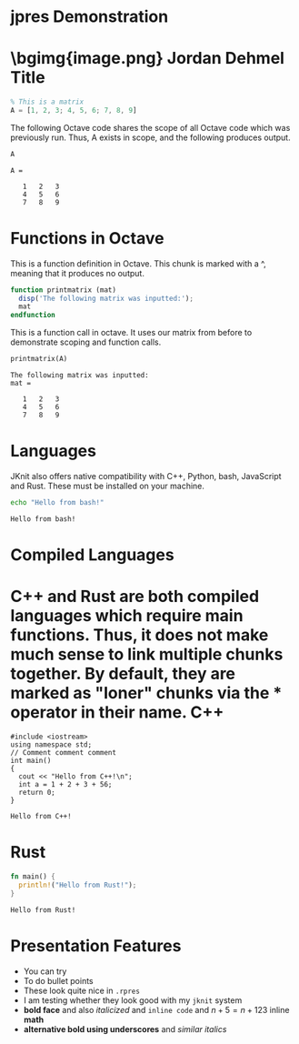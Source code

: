 jpres Demonstration
====================================================
\bgimg{image.png}
Jordan Dehmel
Title
====================================================
```OCTAVE
% This is a matrix
A = [1, 2, 3; 4, 5, 6; 7, 8, 9]
```
The following Octave code shares the scope of all Octave code which was previously run.
Thus, A exists in scope, and the following produces output.
```OCTAVE
A
```
```
A =

   1   2   3
   4   5   6
   7   8   9

```
Functions in Octave
====================================================
This is a function definition in Octave.
This chunk is marked with a ^, meaning that
it produces no output.
```OCTAVE
function printmatrix (mat)
  disp('The following matrix was inputted:');
  mat
endfunction
```
This is a function call in octave.
It uses our matrix from before to demonstrate scoping and function calls.
```OCTAVE
printmatrix(A)
```
```
The following matrix was inputted:
mat =

   1   2   3
   4   5   6
   7   8   9

```
Languages
====================================================
JKnit also offers native compatibility with C++, Python, bash, JavaScript and Rust.
These must be installed on your machine.
```BASH
echo "Hello from bash!"
```
```
Hello from bash!
```
Compiled Languages
====================================================
C++ and Rust are both compiled languages which require main functions.
Thus, it does not make much sense to link multiple chunks together.
By default, they are marked as "loner" chunks via the \* operator in
their name.
C++
====================================================
```CLANGPP
#include <iostream>
using namespace std;
// Comment comment comment
int main()
{
  cout << "Hello from C++!\n";
  int a = 1 + 2 + 3 + 56;
  return 0;
}
```
```
Hello from C++!
```
Rust
====================================================
```RUST
fn main() {
  println!("Hello from Rust!");
}
```
```
Hello from Rust!
```
Presentation Features
====================================================
- You can try
- To do bullet points
- These look quite nice in `.rpres`
- I am testing whether they look good with my `jknit` system
- **bold face** and also *italicized* and `inline code` and $n + 5 = n + 123$ inline **math**
- __alternative bold using underscores__ and _similar italics_
